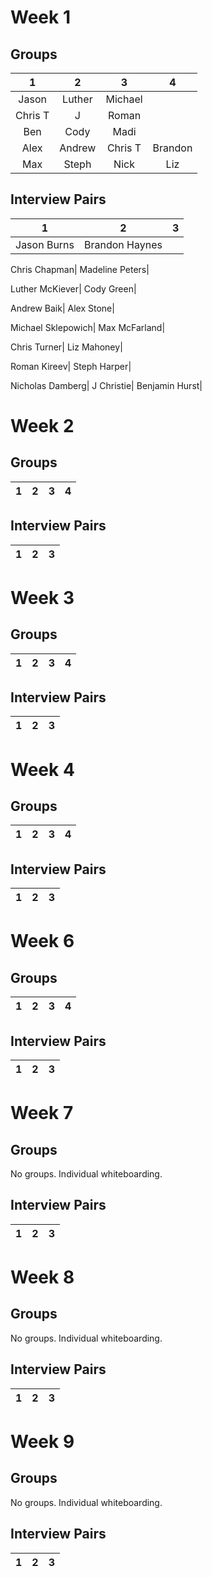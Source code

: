 # Week 1
## Groups
**1**|**2**|**3**|**4**
:-----:|:-----:|:-----:|:-----:
Jason| Luther| Michael| 
Chris T| J| Roman| 
Ben| Cody| Madi| 
Alex| Andrew| Chris T| Brandon
Max| Steph| Nick| Liz

## Interview Pairs
**1**|**2**|**3**|
:-----:|:-----:|:-----:|
Jason Burns| Brandon Haynes| 

Chris Chapman| Madeline Peters| 

Luther McKiever| Cody Green| 

Andrew Baik| Alex Stone| 

Michael Sklepowich| Max McFarland| 

Chris Turner| Liz Mahoney| 

Roman Kireev| Steph Harper|

Nicholas Damberg| J Christie| Benjamin Hurst|


# Week 2
## Groups
**1**|**2**|**3**|**4**
:-----:|:-----:|:-----:|:-----:


## Interview Pairs
**1**|**2**|**3**|
:-----:|:-----:|:-----:|



# Week 3
## Groups
**1**|**2**|**3**|**4**
:-----:|:-----:|:-----:|:-----:


## Interview Pairs
**1**|**2**|**3**|
:-----:|:-----:|:-----:|



# Week 4
## Groups
**1**|**2**|**3**|**4**
:-----:|:-----:|:-----:|:-----:


## Interview Pairs
**1**|**2**|**3**|
:-----:|:-----:|:-----:|



# Week 6
## Groups
**1**|**2**|**3**|**4**
:-----:|:-----:|:-----:|:-----:


## Interview Pairs
**1**|**2**|**3**|
:-----:|:-----:|:-----:|



# Week 7
## Groups
No groups. Individual whiteboarding.


## Interview Pairs
**1**|**2**|**3**|
:-----:|:-----:|:-----:|



# Week 8
## Groups
No groups. Individual whiteboarding.


## Interview Pairs
**1**|**2**|**3**|
:-----:|:-----:|:-----:|



# Week 9
## Groups
No groups. Individual whiteboarding.


## Interview Pairs
**1**|**2**|**3**|
:-----:|:-----:|:-----:|

